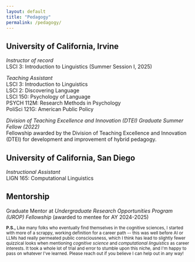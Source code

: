 ```yaml
---
layout: default
title: "Pedagogy"
permalink: /pedagogy/
---
```


<h2 class="pub-header"> University of California, Irvine </h2>

<div class="presentation-entry">
<p> <em> Instructor of record  </em> <br>
LSCI 3: Introduction to Linguistics (Summer Session I, 2025) </p>

<p> <em> Teaching Assistant </em> <br>
LSCI 3: Introduction to Linguistics <br>
LSCI 2: Discovering Language <br>
LSCI 150: Psychology of Language  <br>
PSYCH 112M: Research Methods in Psychology <br>
PoliSci 121G: American Public Policy  <br> </p>

<p> <em> Division of Teaching Excellence and Innovation (DTEI) Graduate Summer Fellow (2022) </em> <br>
Fellowship awarded by the Division of Teaching Excellence and Innovation (DTEI) for development and improvement of hybrid pedagogy. </p>


<h2 class="pub-header"> University of California, San Diego </h2>

<p> <em> Instructional Assistant </em> <br>
LIGN 165: Computational Linguistics </p>


<h2 class="pub-header"> Mentorship </h2>

<p> Graduate Mentor at <em> Undergraduate Research Opportunities Program (UROP) Fellowship </em> (awarded to mentee for AY 2024-2025) </p>

<p> <small> <strong> P.S., </strong>  Like many folks who eventually find themselves in the cognitive sciences, I started with more of a scrappy, working definition for a career path -- this was well before AI or LLMs had really permeated public consciousness, which I think has lead to slightly fewer quizzical looks when mentioning <em> cognitive science </em> and <em> computational linguistics </em> as career interests. It took a whole lot of trial and error to stumble upon this niche, and I'm happy to pass on whatever I've learned. Please reach out if you believe I can help out in any way! </small> </p>

</div>





